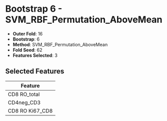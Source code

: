 # Bootstrap 6 - SVM_RBF_Permutation_AboveMean

- **Outer Fold**: 16
- **Bootstrap**: 6
- **Method**: SVM_RBF_Permutation_AboveMean
- **Fold Seed**: 62
- **Features Selected**: 3

## Selected Features

| Feature |
|---------|
| CD8 RO_total |
| CD4neg_CD3 |
| CD8 RO Ki67_CD8 |
